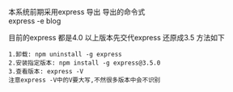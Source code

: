 本系统前期采用express 导出 导出的命令式  
express -e blog

目前的express 都是4.0 以上版本先交代express 还原成3.5  方法如下 

    1.卸载: npm uninstall -g express
    2.安装指定版本: npm install -g express@3.5.0
    3.查看版本: express -V
    注意express -V中的V要大写,不然很多版本中会不识别